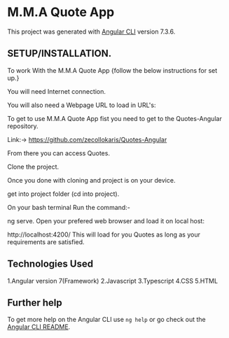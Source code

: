 # M.M.A Quote App

This project was generated with [Angular CLI](https://github.com/angular/angular-cli) version 7.3.6.

## SETUP/INSTALLATION.
To work With the M.M.A Quote App {follow the below instructions for set up.}

You will need Internet connection.

You will also need a Webpage URL to load in URL's:

To get to use M.M.A Quote App fist you need to get to the Quotes-Angular repository.

Link:-> https://github.com/zecollokaris/Quotes-Angular

From there you can access Quotes.

Clone the project.

Once you done with cloning and project is on your device.

get into project folder (cd into project).

On your bash terminal Run the command:-

ng serve.
Open your prefered web browser and load it on local host:

http://localhost:4200/
This will load for you Quotes as long as your requirements are satisfied.
## Technologies Used
1.Angular version 7(Framework)
2.Javascript
3.Typescript
4.CSS
5.HTML

## Further help

To get more help on the Angular CLI use `ng help` or go check out the [Angular CLI README](https://github.com/angular/angular-cli/blob/master/README.md).
